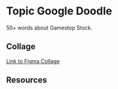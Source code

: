 # Topic Google Doodle

50+ words about Gamestop Stock.

## Collage

[Link to Figma Collage](https://www.figma.com/file/eOl8eQJzpySlp0l6SgfILU/google-doodle)

## Resources
